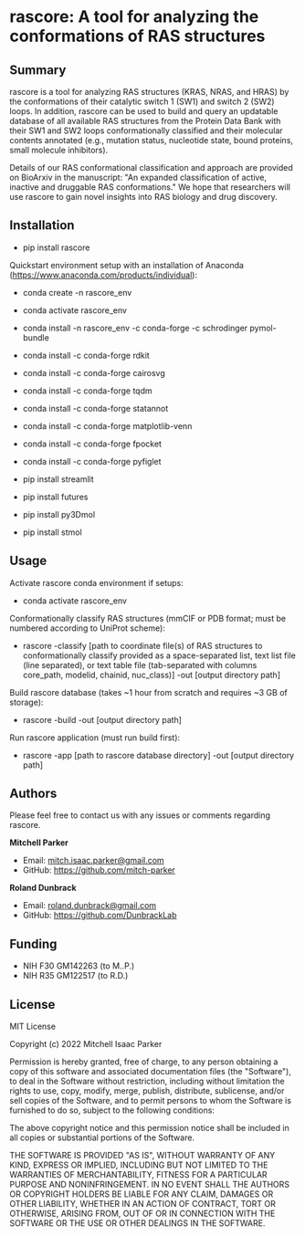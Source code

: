 # rascore: A tool for analyzing the conformations of RAS structures

## Summary

rascore is a tool for analyzing RAS structures (KRAS, NRAS, and HRAS) by the conformations of their catalytic switch 1 (SW1) and switch 2 (SW2) loops. In addition, rascore can be used to build and query an updatable database of all available RAS structures from the Protein Data Bank with their SW1 and SW2 loops conformationally classified and their molecular contents annotated (e.g., mutation status, nucleotide state, bound proteins, small molecule inhibitors). 

Details of our RAS conformational classification and approach are provided on BioArxiv in the manuscript: "An expanded classification of active, inactive and druggable RAS conformations." We hope that researchers will use rascore to gain novel insights into RAS biology and drug discovery. 

## Installation

- pip install rascore

Quickstart environment setup with an installation of Anaconda (https://www.anaconda.com/products/individual):

- conda create -n rascore_env
- conda activate rascore_env
- conda install -n rascore_env -c conda-forge -c schrodinger pymol-bundle
- conda install -c conda-forge rdkit
- conda install -c conda-forge cairosvg 
- conda install -c conda-forge tqdm
- conda install -c conda-forge statannot 
- conda install -c conda-forge matplotlib-venn
- conda install -c conda-forge fpocket
- conda install -c conda-forge pyfiglet 

- pip install streamlit
- pip install futures
- pip install py3Dmol
- pip install stmol

## Usage

Activate rascore conda environment if setups:

- conda activate rascore_env

Conformationally classify RAS structures (mmCIF or PDB format; must be numbered according to UniProt scheme):

- rascore -classify [path to coordinate file(s) of RAS structures to conformationally classify provided as a space-separated list, text list file (line separated), or text table file (tab-separated with columns core_path, modelid, chainid, nuc_class)] -out [output directory path]

Build rascore database (takes ~1 hour from scratch and requires ~3 GB of storage):

- rascore -build -out [output directory path]

Run rascore application (must run build first):

- rascore -app [path to rascore database directory] -out [output directory path]

## Authors

Please feel free to contact us with any issues or comments regarding rascore.

**Mitchell Parker**

- Email: mitch.isaac.parker@gmail.com
- GitHub: https://github.com/mitch-parker

**Roland Dunbrack**

- Email: roland.dunbrack@gmail.com
- GitHub: https://github.com/DunbrackLab

## Funding

- NIH F30 GM142263 (to M..P.)
- NIH R35 GM122517 (to R.D.)

## License
MIT License

Copyright (c) 2022 Mitchell Isaac Parker

Permission is hereby granted, free of charge, to any person obtaining a copy
of this software and associated documentation files (the "Software"), to deal
in the Software without restriction, including without limitation the rights
to use, copy, modify, merge, publish, distribute, sublicense, and/or sell
copies of the Software, and to permit persons to whom the Software is
furnished to do so, subject to the following conditions:

The above copyright notice and this permission notice shall be included in all
copies or substantial portions of the Software.

THE SOFTWARE IS PROVIDED "AS IS", WITHOUT WARRANTY OF ANY KIND, EXPRESS OR
IMPLIED, INCLUDING BUT NOT LIMITED TO THE WARRANTIES OF MERCHANTABILITY,
FITNESS FOR A PARTICULAR PURPOSE AND NONINFRINGEMENT. IN NO EVENT SHALL THE
AUTHORS OR COPYRIGHT HOLDERS BE LIABLE FOR ANY CLAIM, DAMAGES OR OTHER
LIABILITY, WHETHER IN AN ACTION OF CONTRACT, TORT OR OTHERWISE, ARISING FROM,
OUT OF OR IN CONNECTION WITH THE SOFTWARE OR THE USE OR OTHER DEALINGS IN THE
SOFTWARE.